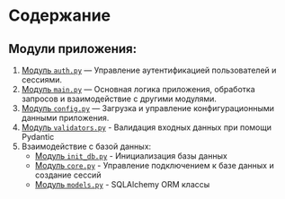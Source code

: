 # Содержание

## Модули приложения:

1. [Модуль `auth.py`](auth.md) — Управление аутентификацией пользователей и сессиями.
2. [Модуль `main.py`](main.md) — Основная логика приложения, обработка запросов и взаимодействие с другими модулями.
3. [Модуль `config.py`](config.md) — Загрузка и управление конфигурационными данными приложения.
4. [Модуль `validators.py`](validators.md) - Валидация входных данных при помощи Pydantic
5. Взаимодействие с базой данных:
    * [Модуль `init_db.py`](db/init_db.md) - Инициализация базы данных
    * [Модуль `core.py`](db/core.md) - Управление подключением к базе данных и создание сессий
    * [Модуль `models.py`](/docs/db/models.md) - SQLAlchemy ORM классы 

